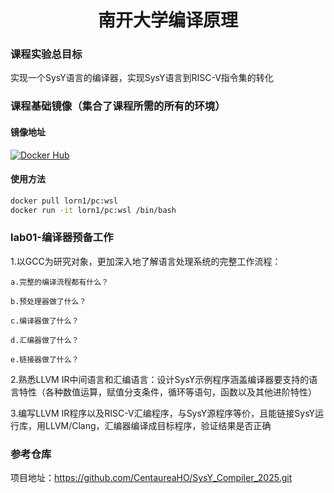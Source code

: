 <center>
    <h1>南开大学编译原理</h1>
</center>

### 课程实验总目标

实现一个SysY语言的编译器，实现SysY语言到RISC-V指令集的转化

### 课程基础镜像（集合了课程所需的所有的环境）
#### 镜像地址
[![Docker Hub](https://img.shields.io/badge/DockerHub-lorn1%2Fpc-blue)](https://hub.docker.com/r/lorn1/pc)
#### 使用方法
```bash
docker pull lorn1/pc:wsl
docker run -it lorn1/pc:wsl /bin/bash
```

### lab01-编译器预备工作

1.以GCC为研究对象，更加深入地了解语言处理系统的完整工作流程：

    a.完整的编译流程都有什么？

    b.预处理器做了什么？

    c.编译器做了什么？

    d.汇编器做了什么？

    e.链接器做了什么？

2.熟悉LLVM IR中间语言和汇编语言：设计SysY示例程序涵盖编译器要支持的语言特性（各种数值运算，赋值分支条件，循环等语句，函数以及其他进阶特性）

3.编写LLVM IR程序以及RISC-V汇编程序，与SysY源程序等价，且能链接SysY运行库，用LLVM/Clang，汇编器编译成目标程序，验证结果是否正确

### 参考仓库
项目地址：https://github.com/CentaureaHO/SysY_Compiler_2025.git